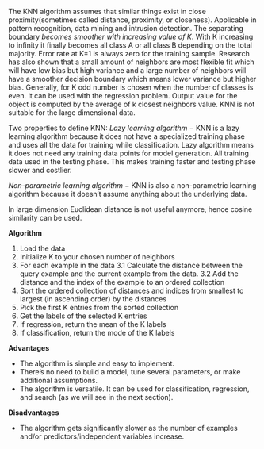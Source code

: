 The KNN algorithm assumes that similar things exist in close proximity(sometimes called distance, proximity, or closeness). Applicable in pattern recognition, data mining and intrusion detection. The separating boundary *becomes smoother with increasing value of K*. With K increasing to infinity it finally becomes all class A or all class B depending on the total majority. Error rate at K=1 is always zero for the training sample. Research has also shown that a small amount of neighbors are most flexible fit which will have low bias but high variance and a large number of neighbors will have a smoother decision boundary which means lower variance but higher bias. Generally, for K odd number is chosen when the number of classes is even. It can be used with the regression problem. Output value for the object is computed by the average of k closest neighbors value. KNN is not suitable for the large dimensional data.

Two properties to define KNN:
*Lazy learning algorithm* − KNN is a lazy learning algorithm because it does not have a specialized training phase and uses all the data for training while classification. Lazy algorithm means it does not need any training data points for model generation. All training data used in the testing phase. This makes training faster and testing phase slower and costlier.

*Non-parametric learning algorithm* − KNN is also a non-parametric learning algorithm because it doesn’t assume anything about the underlying data.

In large dimension Euclidean distance is not useful anymore, hence cosine similarity can be used.

**Algorithm**
1. Load the data
2. Initialize K to your chosen number of neighbors
3. For each example in the data
3.1 Calculate the distance between the query example and the current example from the data.
3.2 Add the distance and the index of the example to an ordered collection
4. Sort the ordered collection of distances and indices from smallest to largest (in ascending order) by the distances
5. Pick the first K entries from the sorted collection
6. Get the labels of the selected K entries
7. If regression, return the mean of the K labels
8. If classification, return the mode of the K labels

**Advantages**
- The algorithm is simple and easy to implement.
- There’s no need to build a model, tune several parameters, or make additional assumptions.
- The algorithm is versatile. It can be used for classification, regression, and search (as we will see in the next section).

**Disadvantages**
- The algorithm gets significantly slower as the number of examples and/or predictors/independent variables increase.
